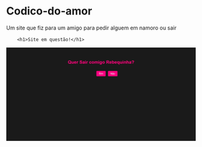 # Codico-do-amor
Um site que fiz para um amigo para pedir alguem em namoro ou sair

        <h1>Site em questão!</h1>
  <img src="WhatsApp Image 2024-09-20 at 19.18.57.jpeg" alt="foto do site">
